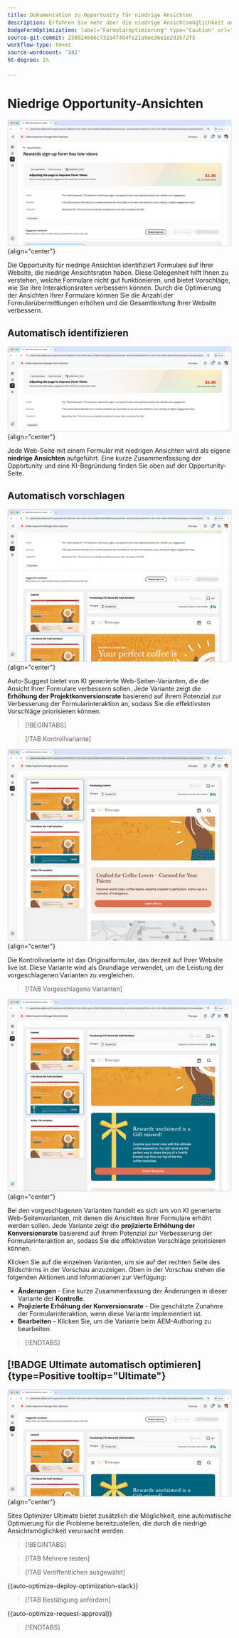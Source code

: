 ```yaml
---
title: Dokumentation zu Opportunity für niedrige Ansichten
description: Erfahren Sie mehr über die niedrige Ansichtsmöglichkeit und wie Sie damit die Formularinteraktion auf Ihrer Website verbessern können.
badgeFormOptimization: label="Formularoptimierung" type="Caution" url="../../opportunity-types/form-optimization.md" tooltip="Formularoptimierung"
source-git-commit: 258024606c732a4f4d4fe21a9ee36e1e2d3572f5
workflow-type: tm+mt
source-wordcount: '342'
ht-degree: 1%

---
```



# Niedrige Opportunity-Ansichten

![Niedrige Opportunity-Ansichten](./assets/low-views/hero.png){align="center"}

Die Opportunity für niedrige Ansichten identifiziert Formulare auf Ihrer Website, die niedrige Ansichtsraten haben. Diese Gelegenheit hilft Ihnen zu verstehen, welche Formulare nicht gut funktionieren, und bietet Vorschläge, wie Sie ihre Interaktionsraten verbessern können. Durch die Optimierung der Ansichten Ihrer Formulare können Sie die Anzahl der Formularübermittlungen erhöhen und die Gesamtleistung Ihrer Website verbessern.

## Automatisch identifizieren

![Niedrige Ansichten automatisch identifizieren](./assets/low-views/auto-identify.png){align="center"}

Jede Web-Seite mit einem Formular mit niedrigen Ansichten wird als eigene **niedrige Ansichten** aufgeführt. Eine kurze Zusammenfassung der Opportunity und eine KI-Begründung finden Sie oben auf der Opportunity-Seite.

## Automatisch vorschlagen

![Niedrige Ansichten automatisch vorschlagen](./assets/low-views/auto-suggest.png){align="center"}

Auto-Suggest bietet von KI generierte Web-Seiten-Varianten, die die Ansicht Ihrer Formulare verbessern sollen. Jede Variante zeigt die **Erhöhung der Projektkonversionsrate** basierend auf ihrem Potenzial zur Verbesserung der Formularinteraktion an, sodass Sie die effektivsten Vorschläge priorisieren können.

>[!BEGINTABS]

>[!TAB Kontrollvariante]

![Kontrollvarianten](./assets/low-views/control-variation.png){align="center"}

Die Kontrollvariante ist das Originalformular, das derzeit auf Ihrer Website live ist. Diese Variante wird als Grundlage verwendet, um die Leistung der vorgeschlagenen Varianten zu vergleichen.

>[!TAB Vorgeschlagene Varianten]

![Vorgeschlagene Varianten](./assets/low-views/suggested-variations.png){align="center"}

Bei den vorgeschlagenen Varianten handelt es sich um von KI generierte Web-Seitenvarianten, mit denen die Ansichten Ihrer Formulare erhöht werden sollen. Jede Variante zeigt die **projizierte Erhöhung der Konversionsrate** basierend auf ihrem Potenzial zur Verbesserung der Formularinteraktion an, sodass Sie die effektivsten Vorschläge priorisieren können.

Klicken Sie auf die einzelnen Varianten, um sie auf der rechten Seite des Bildschirms in der Vorschau anzuzeigen. Oben in der Vorschau stehen die folgenden Aktionen und Informationen zur Verfügung:

* **Änderungen** - Eine kurze Zusammenfassung der Änderungen in dieser Variante der **Kontrolle**.
* **Projizierte Erhöhung der Konversionsrate** - Die geschätzte Zunahme der Formularinteraktion, wenn diese Variante implementiert ist.
* **Bearbeiten** - Klicken Sie, um die Variante beim AEM-Authoring zu bearbeiten.

>[!ENDTABS]

## [!BADGE Ultimate automatisch optimieren]{type=Positive tooltip="Ultimate"}


![Niedrige Ansichten automatisch optimieren](./assets/low-views/auto-optimize.png){align="center"}

Sites Optimizer Ultimate bietet zusätzlich die Möglichkeit, eine automatische Optimierung für die Probleme bereitzustellen, die durch die niedrige Ansichtsmöglichkeit verursacht werden.

>[!BEGINTABS]

>[!TAB Mehrere testen]


>[!TAB Veröffentlichen ausgewählt]

{{auto-optimize-deploy-optimization-slack}}

>[!TAB Bestätigung anfordern]

{{auto-optimize-request-approval}}

>[!ENDTABS]
